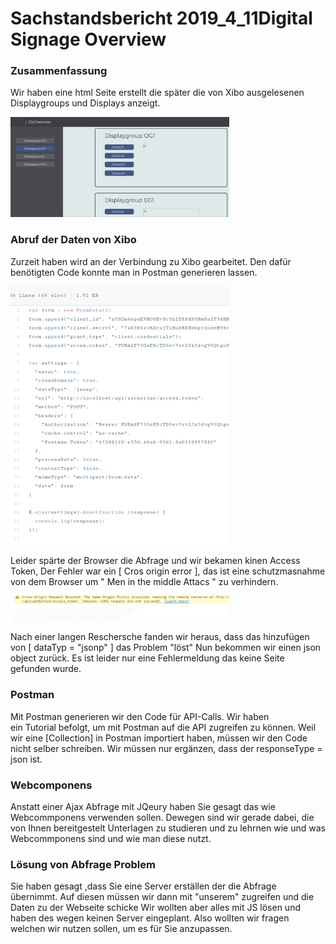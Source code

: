 # Sachstandsbericht 2019_4_11Digital Signage Overview
### Zusammenfassung

Wir haben eine html Seite erstellt die später die von Xibo ausgelesenen Displaygroups und Displays anzeigt.

<img src="20190410_093211.jpg" width="350" title="hover text"> 

### Abruf der Daten von Xibo

Zurzeit haben wird an der Verbindung zu Xibo gearbeitet. Den dafür benötigten Code konnte man in Postman generieren lassen.

<img src="20190410_093945.jpg" width="350" title="hover text">

Leider spärte der Browser die Abfrage und wir bekamen kinen Access Token, Der Fehler war ein [ Cros origin error ], das ist eine schutzmasnahme von dem Browser um " Men in the middle Attacs " zu verhindern.

<img src="20190410_094830.jpg" width="350" title="hover text"> 

Nach einer langen Reschersche fanden wir heraus, dass das hinzufügen von [ dataTyp = "jsonp" ] das Problem "löst"
Nun bekommen wir einen json object zurück. Es ist leider nur eine Fehlermeldung das keine Seite gefunden wurde.


### Postman

Mit Postman generieren wir den Code für API-Calls. Wir haben ein Tutorial befolgt, um mit Postman auf die API zugreifen zu können. Weil wir eine [Collection] in Postman importiert haben, müssen wir den Code nicht selber schreiben. Wir müssen nur ergänzen, dass der responseType = json ist.

### Webcomponens 

Anstatt einer Ajax Abfrage mit JQeury haben Sie gesagt das wie Webcommponens verwenden sollen. Dewegen sind wir gerade dabei, die von Ihnen bereitgestelt Unterlagen zu studieren und zu lehrnen wie und was Webcommponens sind und wie man diese nutzt. 
 
### Lösung von Abfrage Problem

Sie haben gesagt ,dass Sie eine Server erställen der die Abfrage übernimmt.
Auf diesen müssen wir dann mit "unserem" zugreifen und die Daten zu der Webseite schicke
Wir wollten aber alles mit JS lösen und haben des wegen keinen Server eingeplant.
Also wollten wir fragen welchen wir nutzen sollen, um es für Sie anzupassen.


